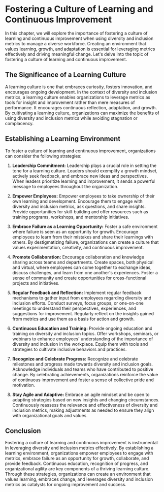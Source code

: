 # Fostering a Culture of Learning and Continuous Improvement

In this chapter, we will explore the importance of fostering a culture of learning and continuous improvement when using diversity and inclusion metrics to manage a diverse workforce. Creating an environment that values learning, growth, and adaptation is essential for leveraging metrics effectively and driving meaningful change. Let's delve into the topic of fostering a culture of learning and continuous improvement.

## The Significance of a Learning Culture

A learning culture is one that embraces curiosity, fosters innovation, and encourages ongoing development. In the context of diversity and inclusion metrics, a learning culture enables organizations to leverage metrics as tools for insight and improvement rather than mere measures of performance. It encourages continuous reflection, adaptation, and growth. By cultivating a learning culture, organizations can maximize the benefits of using diversity and inclusion metrics while avoiding stagnation or complacency.

## Establishing a Learning Environment

To foster a culture of learning and continuous improvement, organizations can consider the following strategies:

1. **Leadership Commitment:** Leadership plays a crucial role in setting the tone for a learning culture. Leaders should exemplify a growth mindset, actively seek feedback, and embrace new ideas and perspectives. When leaders prioritize learning and improvement, it sends a powerful message to employees throughout the organization.
    
2. **Empower Employees:** Empower employees to take ownership of their own learning and development. Encourage them to engage with diversity and inclusion metrics, ask questions, and share insights. Provide opportunities for skill-building and offer resources such as training programs, workshops, and mentorship initiatives.
    
3. **Embrace Failure as a Learning Opportunity:** Foster a safe environment where failure is seen as an opportunity for growth. Encourage employees to learn from their mistakes and share their learnings with others. By destigmatizing failure, organizations can create a culture that values experimentation, creativity, and continuous improvement.
    
4. **Promote Collaboration:** Encourage collaboration and knowledge sharing across teams and departments. Create spaces, both physical and virtual, where employees can come together to exchange ideas, discuss challenges, and learn from one another's experiences. Foster a sense of community and create opportunities for cross-functional projects and initiatives.
    
5. **Regular Feedback and Reflection:** Implement regular feedback mechanisms to gather input from employees regarding diversity and inclusion efforts. Conduct surveys, focus groups, or one-on-one meetings to understand their perspectives, experiences, and suggestions for improvement. Regularly reflect on the insights gained from metrics and use them as a basis for action and growth.
    
6. **Continuous Education and Training:** Provide ongoing education and training on diversity and inclusion topics. Offer workshops, seminars, or webinars to enhance employees' understanding of the importance of diversity and inclusion in the workplace. Equip them with tools and strategies to cultivate inclusive behaviors and practices.
    
7. **Recognize and Celebrate Progress:** Recognize and celebrate milestones and progress made towards diversity and inclusion goals. Acknowledge individuals and teams who have contributed to positive change. By celebrating achievements, organizations reinforce the value of continuous improvement and foster a sense of collective pride and motivation.
    
8. **Stay Agile and Adaptive:** Embrace an agile mindset and be open to adapting strategies based on new insights and changing circumstances. Continuously reassess the relevance and effectiveness of diversity and inclusion metrics, making adjustments as needed to ensure they align with organizational goals and values.
    

## Conclusion

Fostering a culture of learning and continuous improvement is instrumental in leveraging diversity and inclusion metrics effectively. By establishing a learning environment, organizations empower employees to engage with metrics, embrace failure as an opportunity for growth, collaborate, and provide feedback. Continuous education, recognition of progress, and organizational agility are key components of a thriving learning culture. Through these strategies, organizations can create an environment that values learning, embraces change, and leverages diversity and inclusion metrics as catalysts for ongoing improvement and success.
